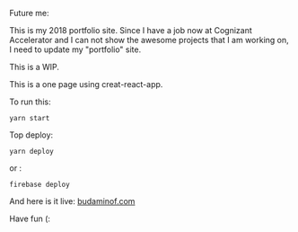 Future me:

This is my 2018 portfolio site. Since I have a job now at Cognizant Accelerator and I can not show the awesome projects that I am working on, I need to update my "portfolio" site.

This is a WIP.

This is a one page using creat-react-app.

To run this:

`yarn start`

Top deploy: 

`yarn deploy`

or :

`firebase deploy`

And here is it live: 
[budaminof.com](https://budaminof.com/)


Have fun (: 